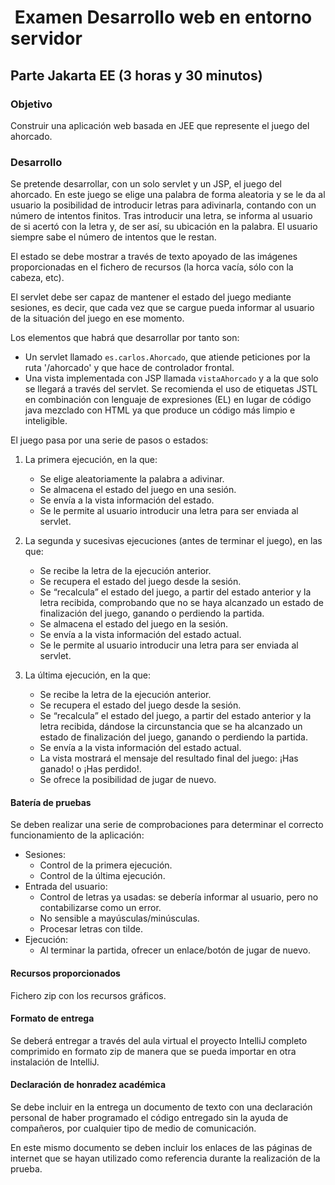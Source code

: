 
#  Examen Desarrollo web en entorno servidor

## Parte Jakarta EE (3 horas y 30 minutos)

### Objetivo 
Construir una aplicación web basada en JEE que represente el juego del ahorcado.

### Desarrollo
Se pretende desarrollar, con un solo servlet y un JSP, el juego del ahorcado. En este juego se elige una palabra de forma aleatoria y se le da al usuario la posibilidad de introducir letras para adivinarla, contando con un número de intentos finitos. Tras introducir una letra, se informa al usuario de si acertó con la letra y, de ser así, su ubicación en la palabra. El usuario siempre sabe el número de intentos que le restan. 

El estado se debe mostrar a través de texto apoyado de las imágenes proporcionadas en el fichero de recursos (la horca vacía, sólo con la cabeza, etc).

El servlet debe ser capaz de mantener el estado del juego mediante sesiones, es decir, que cada vez que se cargue pueda informar al usuario de la situación del juego en ese momento.

Los elementos que habrá que desarrollar por tanto son:
* Un servlet llamado `es.carlos.Ahorcado`, que atiende peticiones por la ruta '/ahorcado' y que hace de controlador frontal.
* Una vista implementada con JSP llamada `vistaAhorcado` y a la que solo se llegará a través del servlet. Se recomienda el uso de etiquetas JSTL en combinación con lenguaje de expresiones (EL) en lugar de código java mezclado con HTML ya que produce un código más limpio e inteligible.

El juego pasa por una serie de pasos o estados: 
1. La primera ejecución, en la que:
    * Se elige aleatoriamente la palabra a adivinar.
    * Se almacena el estado del juego en una sesión.
    * Se envía a la vista información del estado.
    * Se le permite al usuario introducir una letra para ser enviada al servlet.

2. La segunda y sucesivas ejecuciones (antes de terminar el juego), en las que:
    * Se recibe la letra de la ejecución anterior.
    * Se recupera el estado del juego desde la sesión.
    * Se “recalcula” el estado del juego, a partir del estado anterior y la letra recibida, comprobando que no se haya alcanzado un estado de finalización del juego, ganando o perdiendo la partida.
    * Se almacena el estado del juego en la sesión.
    * Se envía a la vista información del estado actual.
    * Se le permite al usuario introducir una letra para ser enviada al servlet.

3. La última ejecución, en la que:
    * Se recibe la letra de la ejecución anterior.
    * Se recupera el estado del juego desde la sesión.
    * Se “recalcula” el estado del juego, a partir del estado anterior y la letra recibida, dándose la circunstancia que se ha alcanzado un estado de finalización del juego, ganando o perdiendo la partida.
    * Se envía a la vista información del estado actual. 
    * La vista mostrará el mensaje del resultado final del juego: ¡Has ganado! o ¡Has perdido!. 
    * Se ofrece la posibilidad de jugar de nuevo.

#### Batería de pruebas
Se deben realizar una serie de comprobaciones para determinar el correcto funcionamiento de la aplicación:

* Sesiones:
    * Control de la primera ejecución.
    * Control de la última ejecución.
* Entrada del usuario:
    * Control de letras ya usadas: se debería informar al usuario, pero no contabilizarse como un error.
    * No sensible a mayúsculas/minúsculas.
    * Procesar letras con tilde.
* Ejecución:
    * Al terminar la partida, ofrecer un enlace/botón de jugar de nuevo.

#### Recursos proporcionados
Fichero zip con los recursos gráficos.

#### Formato de entrega
Se deberá entregar a través del aula virtual el proyecto IntelliJ completo comprimido en formato zip de manera que se pueda importar en otra instalación de IntelliJ.

#### Declaración de honradez académica
Se debe incluir en la entrega un documento de texto con una declaración personal de haber programado el código entregado sin la ayuda de compañeros, por cualquier tipo de medio de comunicación.

En este mismo documento se deben incluir los enlaces de las páginas de internet que se hayan utilizado como referencia durante la realización de la prueba.

